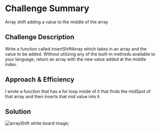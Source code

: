 # Challenge Summary
Array shift adding a value to the middle of the array

## Challenge Description
Write a function called insertShiftArray which takes in an array and the value to be added. Without utilizing any of the built-in methods available to your language, return an array with the new value added at the middle index.

## Approach & Efficiency
I wrote a function that has a for loop inside of it that finds the midSpot of that array and then inserts that mid value into it

## Solution
![arrayShift white board image](/assest/arrayShift.jpg);
